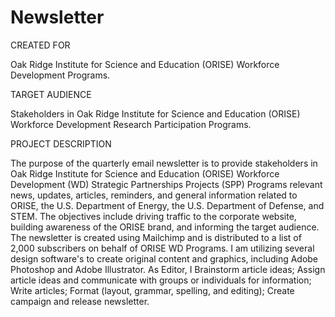 # Newsletter
CREATED FOR									

Oak Ridge Institute for Science and Education (ORISE) Workforce Development Programs. 									
									
TARGET AUDIENCE									

Stakeholders in Oak Ridge Institute for Science and Education (ORISE) Workforce Development Research Participation Programs.							
																		
PROJECT DESCRIPTION									

The purpose of the quarterly email newsletter is to provide stakeholders in Oak Ridge Institute for Science and Education (ORISE) Workforce Development (WD) Strategic Partnerships Projects (SPP) Programs relevant news, updates, articles, reminders, and general information related to ORISE, the U.S. Department of Energy, the U.S. Department of Defense, and STEM. The objectives include driving traffic to the corporate website, building awareness of the ORISE brand, and informing the target audience. The newsletter is created using Mailchimp and is distributed to a list of 2,000 subscribers on behalf of ORISE WD Programs. I am utilizing several design software's to create original content and graphics, including Adobe Photoshop and Adobe Illustrator. As Editor, I Brainstorm article ideas; Assign article ideas and communicate with groups or individuals for information; Write articles; Format (layout, grammar, spelling, and editing); Create campaign and release newsletter. 
